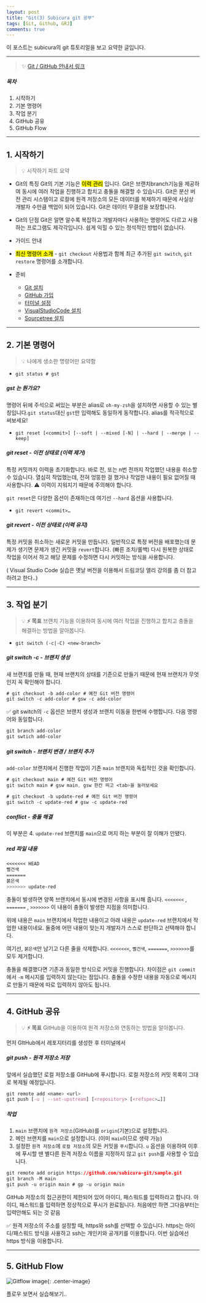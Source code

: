 ```yaml
---
layout: post
title: "Git(3) Subicura git 공부"
tags: [Git, Github, GRJ]
comments: true
---
```


이 포스트는 subicura의 git 튜토리얼을 보고 요약한 글입니다.

---

> ✨ [Git / GitHub 안내서 링크](https://subicura.com/git/)

##### 목차

1. 시작하기
2. 기본 명령어
3. 작업 분기
4. GitHub 공유
5. GitHub Flow

---

## 1. 시작하기

> 💡 시작하기 파트 요약

- Git의 특징 Git의 기본 기능은 <mark>이력 관리</mark> 입니다. Git은 브랜치branch기능을 제공하여 동시에 여러 작업을 진행하고 합치고 충돌을 해결할 수 있습니다. Git은 분산 버전 관리 시스템이고 로컬에 원격 저장소의 모든 데이터를 복제하기 때문에 사실상 개발자 수만큼 백업이 되어 있습니다. Git은 데이터 무결성을 보장합니다.
- Git의 단점 Git은 알면 알수록 복잡하고 개발자마다 사용하는 명령어도 다르고 사용하는 프로그램도 제각각입니다. 쉽게 익힐 수 있는 정석적인 방법이 없습니다.
- 가이드 안내
- <mark>최신 명령어 소개</mark> - `git checkout` 사용법과 함께 최근 추가된 `git switch`, `git restore` 명령어를 소개합니다.
- 준비

  - [Git 설치](https://subicura.com/git/prepare/git-setup.html)
  - [GitHub 가입](https://subicura.com/git/prepare/github-setup.html)
  - [터미널 설정](https://subicura.com/git/prepare/terminal-setup.html)
  - [VisualStudioCode 설치](https://subicura.com/git/prepare/vscode-setup.html)
  - [Sourcetree 설치](https://subicura.com/git/prepare/sourcetree-setup.html)

---

## 2. 기본 명령어

> 💡 나에게 생소한 명령어만 요약함

- `git status # gst`

##### gst 는 뭔가요?

명령어 뒤에 주석으로 써있는 부분은 alias로 `oh-my-zsh`을 설치하면 사용할 수 있는 별칭입니다.`git status`대신 `gst`만 입력해도 동일하게 동작합니다. alias를 적극적으로 써보세요!

- `git reset [<commit>] [--soft | --mixed [-N] | --hard | --merge | --keep]`

##### git reset - 이전 상태로 (이력 제거)

특정 커밋까지 이력을 초기화합니다. 바로 전, 또는 n번 전까지 작업했던 내용을 취소할 수 있습니다. 열심히 작업했는데, 전혀 엉뚱한 걸 했거나 작업한 내용이 필요 없어질 때 사용합니다. ⚠️ 이력이 지워지기 때문에 주의해야 합니다.

`git reset`은 다양한 옵션이 존재하는데 여기선 `--hard` 옵션을 사용합니다.

- `git revert <commit>…`

##### git revert - 이전 상태로 (이력 유지)

특정 커밋을 취소하는 새로운 커밋을 만듭니다. 일반적으로 특정 버전을 배포했는데 문제가 생기면 문제가 생긴 커밋을 `revert`합니다. (빠른 조치/롤백) 다시 원복한 상태로 작업을 이어서 하고 해당 문제를 수정하면 다시 커밋하는 방식을 사용합니다.

( Visual Studio Code 실습은 옛날 버전을 이용해서 드림코딩 앨리 강의를 좀 더 참고하려고 한다..)

---

## 3. 작업 분기

> 💡 **⚡️ 목표** 브랜치 기능을 이용하여 동시에 여러 작업을 진행하고 합치고 충돌을 해결하는 방법을 알아봅니다.

- `git switch (-c|-C) <new-branch>`

##### git switch -c - 브랜치 생성

새 브랜치를 만들 때, 현재 브랜치의 상태를 기준으로 만들기 때문에 현재 브랜치가 무엇인지 꼭 확인해야 합니다.

```css
# git checkout -b add-color # 예전 Git 버전 명령어
git switch -c add-color # gsw -c add-color
```

✅ git switch의 `-c` 옵션은 브랜치 생성과 브랜치 이동을 한번에 수행합니다. 다음 명령어와 동일합니다.

```css
git branch add-color
git swtich add-color
```

##### git switch - 브랜치 변경 / 브랜치 추가

`add-color` 브랜치에서 진행한 작업이 기존 `main` 브랜치와 독립적인 것을 확인합니다.

```css
# git checkout main # 예전 Git 버전 명령어
git switch main # gsw main, gsw 한칸 띄고 <tab>을 눌러보세요

# git checkout -b update-red # 예전 Git 버전 명령어
git switch -c update-red # gsw -c update-red
```

##### conflict - 충돌 해결

이 부분은 4. `update-red` 브랜치를 `main`으로 머지 하는 부분이 잘 이해가 안됐다.

##### red 파일 내용

```css
<<<<<<< HEAD
뻘건색
=======
붉은색
>>>>>>> update-red
```

충돌이 발생하면 양쪽 브랜치에서 동시에 변경된 사항을 표시해 줍니다.
`<<<<<<<`
, `=======`
, `>>>>>>>`
이 내용이 충돌이 발생한 지점을 의미합니다.

위에 내용은 `main` 브랜치에서 작업한 내용이고 아래 내용은 `update-red` 브랜치에서 작업한 내용이네요. 둘중에 어떤 내용이 맞는지 개발자가 스스로 판단하고 선택해야 합니다.

여기선, `붉은색`만 남기고 다른 줄을 삭제합니다. `<<<<<<<`, `뻘건색`, `=======`, `>>>>>>>`를 모두 제거합니다.

충돌을 해결했다면 기존과 동일한 방식으로 커밋을 진행합니다. 차이점은 `git commit`에서 `-m` 메시지를 입력하지 않는다는 점입니다. 충돌을 수정한 내용을 자동으로 메시지로 만들기 때문에 따로 입력하지 않아도 됩니다.

---

## 4. GitHub 공유

> 💡 **⚡️ 목표** GitHub을 이용하여 원격 저장소와 연동하는 방법을 알아봅니다.

먼저 GItHub에서 레포지터리를 생성한 후
터미널에서

##### git push - 원격 저장소 저장

앞에서 실습했던 로컬 저장소를 GitHub에 푸시합니다. 로컬 저장소의 커밋 목록이 그대로 복제될 예정입니다.

```css
git remote add <name> <url>
git push [-u | --set-upstream] [<repository> [<refspec>…]]
```

##### 작업

1. `main` 브랜치에 `원격 저장소`(GitHub)를 `origin`(기본)으로 설정합니다.
2. 메인 브랜치를 `main`으로 설정합니다. (이미 `main`이므로 생략 가능)
3. 설정한 `원격 저장소`에 `로컬 저장소`의 모든 커밋을 `푸시`합니다. `u` 옵션을 이용하여 이후에 푸시할 땐 별다른 원격 저장소 이름을 지정하지 않고 `git push`를 사용할 수 있습니다.

```css
git remote add origin https://github.com/subicura-git/sample.git
git branch -M main
git push -u origin main # gp -u origin main
```

GitHub 저장소의 접근권한이 제한되어 있어 아이디, 패스워드를 입력하라고 합니다. 아이디, 패스워드를 입력하면 정상적으로 푸시가 완료됩니다. 처음에만 하면 그다음부터는 입력안해도 되는 것 같음

✅ 원격 저장소의 주소를 설정할 때, https와 ssh를 선택할 수 있습니다. https는 아이디/패스워드 방식을 사용하고 ssh는 개인키와 공개키를 이용합니다. 이번 실습에선 https 방식을 이용합니다.

---

## 5. GitHub Flow

![Gitflow image](https://subicura.com/git/assets/img/github-flow.2fafce92.png "Gitflow image"){: .center-image}

플로우 보면서 실습해보기..
